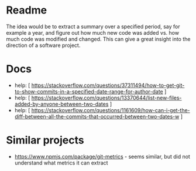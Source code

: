 # Readme
The idea would be to extract a summary over a specified period, say for example a year, and figure out how much new code was added vs. how much code was modified and changed.
This can give a great insight into the direction of a software project.

# Docs
* help: [ https://stackoverflow.com/questions/37311494/how-to-get-git-to-show-commits-in-a-specified-date-range-for-author-date ]
* help: [ https://stackoverflow.com/questions/13370644/list-new-files-added-by-anyone-between-two-dates ]
* help: [ https://stackoverflow.com/questions/1161609/how-can-i-get-the-diff-between-all-the-commits-that-occurred-between-two-dates-w ]

# Similar projects
* https://www.npmjs.com/package/git-metrics - seems similar, but did not understand what metrics it can extract
